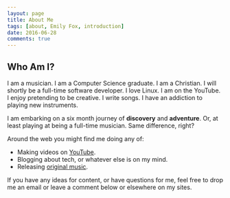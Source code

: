 ```yaml
---
layout: page
title: About Me
tags: [about, Emily Fox, introduction]
date: 2016-06-28
comments: true
---
```


## Who Am I?

I am a musician. I am a Computer Science graduate. I am a Christian. I will shortly be a full-time software developer. I love Linux. I am on the YouTube. I enjoy pretending to be creative. I write songs. I have an addiction to playing new instruments.

I am embarking on a six month journey of **discovery** and **adventure**. Or, at least playing at being a full-time musician. Same difference, right?

Around the web you might find me doing any of:

* Making videos on [YouTube](https://www.youtube.com/user/FoxxeMusic).
* Blogging about tech, or whatever else is on my mind.
* Releasing [original music](https://emilyfoxmusic.bandcamp.com/).

If you have any ideas for content, or have questions for me, feel free to drop me an email or leave a comment below or elsewhere on my sites.
